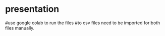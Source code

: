 # presentation
#use google colab to run the files 
#to csv files need to be imported for both files manually.
